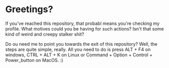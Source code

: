 # Greetings?

If you've reached this repository, that probabl means you're checking my profile. What motives could you be having for such actions? Isn't that some kind of weird and creepy stalker shit?

Do ou need me to point you towards the exit of this repository? Well, the steps are quite simple, really. All you need to do is press ALT + F4 on windows, CTRL + ALT + K on Linux or Command + Option + Control + Power_button on MacOS. :)
